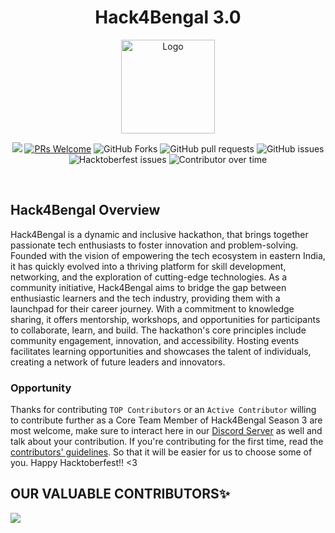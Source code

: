 <h1 align="center">Hack4Bengal 3.0</h1>

<p align="center"><img src="https://github.com/hack4bengal/s3/assets/46371923/7d7a423a-d56a-427a-965c-727197868609" alt="Logo" width="150px" height="150px" /><br>
<p align="center">    
    <img src=https://img.shields.io/github/license/hack4bengal/s3>  
    <a href="http://makeapullrequest.com" target="_blank"><img src="https://img.shields.io/badge/PRs-welcome-brightgreen.svg?style=flat" alt="PRs Welcome"></a>
    <img alt="GitHub Forks" src="https://img.shields.io/github/forks/hack4bengal/s3">
    <img alt="GitHub pull requests" src="https://img.shields.io/github/issues-pr/hack4bengal/s3">
    <img alt="GitHub issues" src="https://img.shields.io/github/issues/hack4bengal/s3">
    <img alt="Hacktoberfest issues" src="https://img.shields.io/github/hacktoberfest/2023/hack4bengal/s3">
    <img alt="Contributor over time" src="https://contributor-overtime-api.apiseven.com/contributors-svg?chart=contributorOverTime&repo=hack4bengal/s3">
    
</p>
<br>
<!-- <img width="375" alt="square-grey-logo" src="https://github.com/hack4bengal/s3/assets/46371923/7d7a423a-d56a-427a-965c-727197868609"> -->



## Hack4Bengal Overview

Hack4Bengal is a dynamic and inclusive hackathon, that brings together passionate tech enthusiasts to foster innovation and problem-solving. Founded with the vision of empowering the tech ecosystem in eastern India, it has quickly evolved into a thriving platform for skill development, networking, and the exploration of cutting-edge technologies. As a community initiative, Hack4Bengal aims to bridge the gap between enthusiastic learners and the tech industry, providing them with a launchpad for their career journey. With a commitment to knowledge sharing, it offers mentorship, workshops, and opportunities for participants to collaborate, learn, and build. The hackathon's core principles include community engagement, innovation, and accessibility. Hosting events facilitates learning opportunities and showcases the talent of individuals, creating a network of future leaders and innovators. 

### Opportunity
Thanks for contributing `TOP Contributors` or an `Active Contributor` willing to contribute further as a Core Team Member of Hack4Bengal Season 3 are most welcome, make sure to interact here in our [Discord Server](https://discord.gg/hack4bengal-2-0-920970750154899476) as well and talk about your contribution. If you're contributing for the first time, read the [contributors' guidelines](CONTRIBUTING.md). So that it will be easier for us to choose some of you. Happy Hacktoberfest!! <3


## OUR VALUABLE CONTRIBUTORS✨
<a href="https://github.com/hack4bengal/s3/graphs/contributors">
  <img src="https://contrib.rocks/image?repo=hack4bengal/s3" />
</a>
